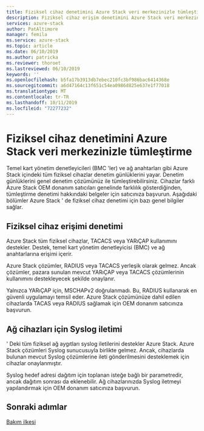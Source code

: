 ```yaml
---
title: Fiziksel cihaz denetimini Azure Stack veri merkezinizle tümleştirin | Microsoft Docs
description: Fiziksel cihaz erişim denetimini Azure Stack veri merkezinizle tümleştirmeyi öğrenin.
services: azure-stack
author: PatAltimore
manager: femila
ms.service: azure-stack
ms.topic: article
ms.date: 06/10/2019
ms.author: patricka
ms.reviewer: thoroet
ms.lastreviewed: 06/10/2019
keywords: ''
ms.openlocfilehash: b5fa17b3913db7ebec210fc3bf986bac6414368e
ms.sourcegitcommit: a6d47164c13f651c54ea0986d825e637e1f77018
ms.translationtype: MT
ms.contentlocale: tr-TR
ms.lasthandoff: 10/11/2019
ms.locfileid: "72277232"
---
```

# <a name="integrate-physical-device-auditing-with-your-azure-stack-datacenter"></a>Fiziksel cihaz denetimini Azure Stack veri merkezinizle tümleştirme

Temel kart yönetim denetleyicileri (BMC 'ler) ve ağ anahtarları gibi Azure Stack içindeki tüm fiziksel cihazlar denetim günlüklerini yayar. Denetim günlüklerini genel denetim çözümünüz ile tümleştirebilirsiniz. Cihazlar farklı Azure Stack OEM donanım satıcıları genelinde farklılık gösterdiğinden, tümleştirme denetimi hakkındaki belgeler için satıcınıza başvurun. Aşağıdaki bölümler Azure Stack ' de fiziksel cihaz denetimi için bazı genel bilgiler sağlar.  

## <a name="physical-device-access-auditing"></a>Fiziksel cihaz erişimi denetimi

Azure Stack tüm fiziksel cihazlar, TACACS veya YARıÇAP kullanımını destekler. Destek, temel kart yönetim denetleyicisi (BMC) ve ağ anahtarlarına erişimi içerir.

Azure Stack çözümler, RADIUS veya TACACS yerleşik olarak gelmez. Ancak çözümler, pazara sunulan mevcut YARıÇAP veya TACACS çözümlerinin kullanımını destekleyecek şekilde onaylanır.

Yalnızca YARıÇAP için, MSCHAPv2 doğrulanmadı. Bu, RADIUS kullanarak en güvenli uygulamayı temsil eder. Azure Stack çözümünüze dahil edilen cihazlarda TACAS veya RADIUS sağlamak için OEM donanım satıcınıza başvurun.

## <a name="syslog-forwarding-for-network-devices"></a>Ağ cihazları için Syslog iletimi

' Deki tüm fiziksel ağ aygıtları syslog iletilerini destekler Azure Stack. Azure Stack çözümleri Syslog sunucusuyla birlikte gelmez. Ancak, cihazlarda bulunan mevcut Syslog çözümlerine ileti gönderilmesini desteklemek için cihazlar onaylanmıştır.

Syslog hedef adresi dağıtım için toplanan isteğe bağlı bir parametredir, ancak dağıtım sonrası da eklenebilir. Ağ cihazlarınızda Syslog iletmeyi yapılandırmak için OEM donanım satıcınıza başvurun.

## <a name="next-steps"></a>Sonraki adımlar

[Bakım ilkesi](azure-stack-servicing-policy.md)
